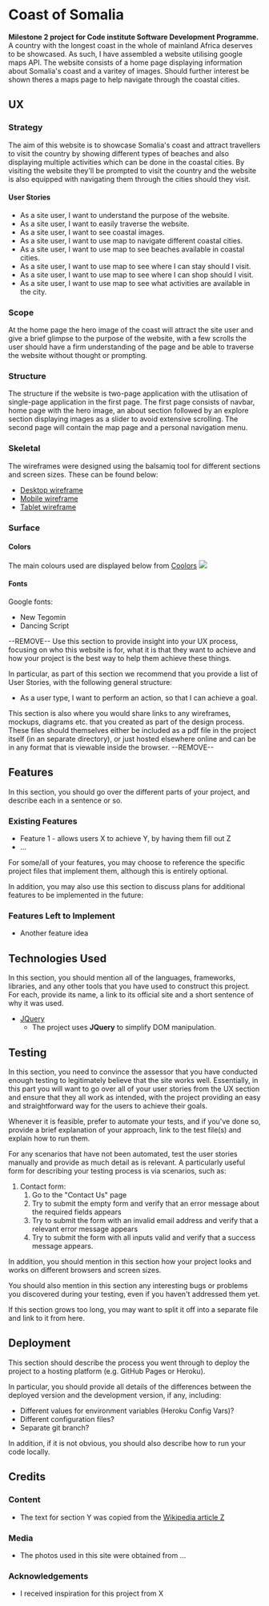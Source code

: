 # Coast of Somalia

**Milestone 2 project for Code institute Software Development Programme.** 
A country with the longest coast in the whole of mainland Africa deserves to be showcased. As such, I have assembled a website utilising google maps API. The website consists of a home page displaying information about Somalia's coast and a varitey of images. Should further interest be shown theres a maps page to help navigate through the coastal cities.  
 
## UX
### Strategy
The aim of this website is to showcase Somalia's coast and attract travellers to visit the country by showing different types of beaches and also displaying multiple activities which can be done in the coastal cities. By visiting the website they'll be prompted to visit the country and the website is also equipped with navigating them through the cities should they visit.

#### User Stories
- As a site user, I want to understand the purpose of the website.
- As a site user, I want to easily traverse the website.
- As a site user, I want to see coastal images.
- As a site user, I want to use map to navigate different coastal cities.
- As a site user, I want to use map to see beaches available in coastal cities.
- As a site user, I want to use map to see where I can stay should I visit.
- As a site user, I want to use map to see where I can shop should I visit.
- As a site user, I want to use map to see what activities are available in the city.

### Scope
At the home page the hero image of the coast will attract the site user and give a brief glimpse to the purpose of the website, with a few scrolls the user should have a firm understanding of the page and be able to traverse the website without thought or prompting.

### Structure
The structure if the website is two-page application with the utlisation of single-page application in the first page. The first page consists of navbar, home page with the hero image, an about section followed by an explore section displaying images as a slider to avoid extensive scrolling. The second page will contain the map page and a personal navigation menu.

### Skeletal
The wireframes were designed using the balsamiq tool for different sections and screen sizes. These can be found below:
*   [Desktop wireframe](milestone-2/assets/wireframes/ms2-wireframes-desktop.pdf)
*   [Mobile wireframe](milestone-2/assets/wireframes/ms2-wireframes-mobile.pdf)
*   [Tablet wireframe](milestone-2/assets/wireframes/ms2-wireframes-tablet.pdf)

### Surface

#### Colors
The main colours used are displayed below from [Coolors](https://coolors.co/) 
![](milestone-2/assets/color-palette.png)

#### Fonts
Google fonts:
-   New Tegomin
-   Dancing Script

--REMOVE-- 
Use this section to provide insight into your UX process, focusing on who this website is for, what it is that they want to achieve and how your project is the best way to help them achieve these things.

In particular, as part of this section we recommend that you provide a list of User Stories, with the following general structure:
- As a user type, I want to perform an action, so that I can achieve a goal.

This section is also where you would share links to any wireframes, mockups, diagrams etc. that you created as part of the design process. These files should themselves either be included as a pdf file in the project itself (in an separate directory), or just hosted elsewhere online and can be in any format that is viewable inside the browser.
--REMOVE--
## Features

In this section, you should go over the different parts of your project, and describe each in a sentence or so.
 
### Existing Features
- Feature 1 - allows users X to achieve Y, by having them fill out Z
- ...

For some/all of your features, you may choose to reference the specific project files that implement them, although this is entirely optional.

In addition, you may also use this section to discuss plans for additional features to be implemented in the future:

### Features Left to Implement
- Another feature idea

## Technologies Used

In this section, you should mention all of the languages, frameworks, libraries, and any other tools that you have used to construct this project. For each, provide its name, a link to its official site and a short sentence of why it was used.

- [JQuery](https://jquery.com)
    - The project uses **JQuery** to simplify DOM manipulation.


## Testing

In this section, you need to convince the assessor that you have conducted enough testing to legitimately believe that the site works well. Essentially, in this part you will want to go over all of your user stories from the UX section and ensure that they all work as intended, with the project providing an easy and straightforward way for the users to achieve their goals.

Whenever it is feasible, prefer to automate your tests, and if you've done so, provide a brief explanation of your approach, link to the test file(s) and explain how to run them.

For any scenarios that have not been automated, test the user stories manually and provide as much detail as is relevant. A particularly useful form for describing your testing process is via scenarios, such as:

1. Contact form:
    1. Go to the "Contact Us" page
    2. Try to submit the empty form and verify that an error message about the required fields appears
    3. Try to submit the form with an invalid email address and verify that a relevant error message appears
    4. Try to submit the form with all inputs valid and verify that a success message appears.

In addition, you should mention in this section how your project looks and works on different browsers and screen sizes.

You should also mention in this section any interesting bugs or problems you discovered during your testing, even if you haven't addressed them yet.

If this section grows too long, you may want to split it off into a separate file and link to it from here.

## Deployment

This section should describe the process you went through to deploy the project to a hosting platform (e.g. GitHub Pages or Heroku).

In particular, you should provide all details of the differences between the deployed version and the development version, if any, including:
- Different values for environment variables (Heroku Config Vars)?
- Different configuration files?
- Separate git branch?

In addition, if it is not obvious, you should also describe how to run your code locally.


## Credits

### Content
- The text for section Y was copied from the [Wikipedia article Z](https://en.wikipedia.org/wiki/Z)

### Media
- The photos used in this site were obtained from ...

### Acknowledgements

- I received inspiration for this project from X
